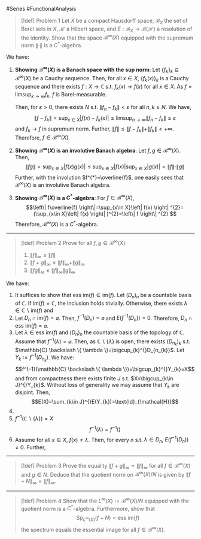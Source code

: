 #Series #FunctionalAnalysis 
> [!def] Problem 1
> Let $X$ be a compact Hausdorff space, $\mathcal{B}_{X}$ the set of Borel sets in $X$, $\mathcal{H}$ a Hilbert space, and $E:\mathcal{B}_{X}\to \mathcal{B}(\mathcal{H})$ a resolution of the identity.
> Show that the space $\mathcal{B}^\infty(X)$ equipped with the supremum norm $\|\cdot\|$ is a $C^{*}$-algebra.

We have:
1. **Showing $\mathcal{B}^\infty(X)$ is a Banach space with the sup norm**:
	Let $\{ f_{k} \}_{k}\subseteq \mathcal{B}^\infty(X)$ be a Cauchy sequence. Then, for all $x\in X$, $\{ f_{k}(x) \}_{k}$ is a Cauchy sequence and there exists $f:X\to \mathbb{C}$ s.t. $f_{k}(x)\to f(x)$ for all $x\in X$. As $f=\limsup_{ k \to \infty }f_{k}$, $f$ is Borel-measurable. 
	
	Then, for $\varepsilon>0$, there exists $N$ s.t. $\left\| f_{n}-f_{k} \right\|<\varepsilon$ for all $n,k\geq N$. We have, $$\left\| f-f_{k} \right\| =\sup_{x\in X}\left|f(x)-f_{k}(x)  \right|\leq \limsup_{ n \to \infty } \left\| f_{n}-f_{k} \right\| \leq \varepsilon $$and $f_{k}\to f$ in supremum norm. Further, $\|f\|\leq\|f-f_{k}\|+\|f_{k}\|<+\infty$. Therefore, $f\in \mathcal{B}^\infty(X)$.
2. **Showing $\mathcal{B}^\infty(X)$ is an involutive Banach algebra**:
	Let $f,g\in \mathcal{B}^\infty(X)$. Then, $$\left\| fg \right\| =\sup_{x\in X}\left| f(x)g(x) \right| \leq \sup_{x\in X}\left| f(x) \right| \sup_{x\in X}\left| g(x) \right|=\|f\|\cdot \|g\| $$Further, with the involution $f^{*}=\overline{f}$, one easily sees that $\mathcal{B}^\infty(X)$ is an involutive Banach algebra.
3. **Showing $\mathcal{B}^\infty(X)$ is a $C^{*}$-algebra**:
	For $f\in\mathcal{B}^\infty(X)$,$$\left\| f\overline{f} \right\|=\sup_{x\in X}\left| f(x) \right| ^{2}=(\sup_{x\in X}\left| f(x) \right| )^{2}=\left\| f \right\| ^{2} $$
 	Therefore, $\mathcal{B}^\infty(X)$ is a $C^{*}$-algebra.
---
> [!def] Problem 2
> Prove for all $f,g\in \mathcal{B}^\infty(X)$:
> 1. $\|f\|_{\infty}\leq\|f\|$
> 2. $\|f+g\|_{\infty}\leq\|f\|_{\infty}+\|g\|_{\infty}$
> 3. $\|fg\|_{\infty}\leq\|f\|_{\infty}\|g\|_{\infty}$

We have:
1. It suffices to show that $\text{ess im}(f)\subseteq \text{im}(f)$. Let $(D_{n})_{n}$ be a countable basis of $\mathbb{C}$. If $\text{im}(f)=\mathbb{C}$, the inclusion holds trivially. Otherwise, there exists $\lambda\in \mathbb{C} \backslash\text{im}(f)$ and 
2. Let $D_{n}\cap \text{im}(f)=\varnothing$. Then, $f^{-1}(D_{n})=\varnothing$ and $E(f^{-1}(D_{n}))=0$. Therefore, $D_{n}\cap \text{ess im}(f)=\varnothing$.
3. Let $\lambda\in \text{ess im}(f)$ and $(D_{n})_{n}$ the countable basis of the topology of $\mathbb{C}$. Assume that $f^{-1}(\lambda)= \varnothing$. Then, as $\mathbb{C} \backslash \{ \lambda \}$ is open, there exists $(D_{n_{k}})_{k}$ s.t. $\mathbb{C} \backslash \{ \lambda \}=\bigcup_{k}^{}D_{n_{k}}$. Let $Y_{k}:=f^{-1}(D_{n_{k}})$. We have: $$f^{-1}(\mathbb{C} \backslash \{ \lambda \})=\bigcup_{k}^{}Y_{k}=X$$and from compactness there exists finite $J$ s.t. $X=\bigcup_{k\in J}^{}Y_{k}$. Without loss of generality we may assume that $Y_{k}$ are disjoint. Then, $$E(X)=\sum_{k\in J}^{}E(Y_{k})=\text{Id}_{\mathcal{H}}$$
4. 
5. $f^{-1}(\mathbb{C} \backslash \{ \lambda \})=X$$$f^{-1}(\lambda)=f^{-1}()$$
6. Assume for all $x\in X$, $f(x)\neq\lambda$.  Then, for every $n$ s.t. $\lambda\in D_{n}$, $E(f^{-1}(D_{n}))\neq 0$. Further, 
---
> [!def] Problem 3
> Prove the equality $\|f+g\|_{\infty}=\|f\|_{\infty}$ for all $f\in \mathcal{B}^\infty(X)$ and $g\in N$. Deduce that the quotient norm on $\mathcal{B}^\infty(X) / N$ is given by $\|f+N\|_{\infty}=\|f\|_{\infty}$.
---
> [!def] Problem 4
> Show that the $L^\infty(X):=\mathcal{B}^\infty(X) / N$ equipped with the quotient norm is a $C^{*}$-algebra. Furthermore, show that $$\text{Sp}_{L^\infty(X)}(f+N)=\text{ess im}(f)$$the spectrum equals the essential image for all $f\in \mathcal{B}^\infty(X)$.


